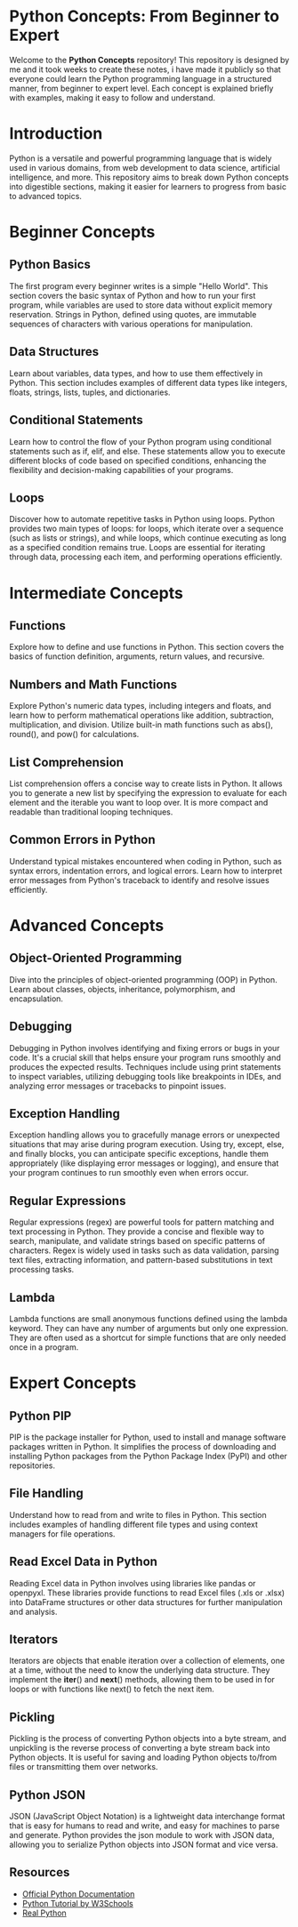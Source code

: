 # Python Concepts: From Beginner to Expert

Welcome to the **Python Concepts** repository! This repository is designed by me and it took weeks to create these notes, i have made it publicly so that everyone could learn the Python programming language in a structured manner, from beginner to expert level. Each concept is explained briefly with examples, making it easy to follow and understand.

# Introduction

Python is a versatile and powerful programming language that is widely used in various domains, from web development to data science, artificial intelligence, and more. This repository aims to break down Python concepts into digestible sections, making it easier for learners to progress from basic to advanced topics.

# Beginner Concepts

## Python Basics

The first program every beginner writes is a simple "Hello World". This section covers the basic syntax of Python and how to run your first program, while variables are used to store data without explicit memory reservation. Strings in Python, defined using quotes, are immutable sequences of characters with various operations for manipulation.

## Data Structures

Learn about variables, data types, and how to use them effectively in Python. This section includes examples of different data types like integers, floats, strings, lists, tuples, and dictionaries.

## Conditional Statements

Learn how to control the flow of your Python program using conditional statements such as if, elif, and else. These statements allow you to execute different blocks of code based on specified conditions, enhancing the flexibility and decision-making capabilities of your programs.

## Loops

Discover how to automate repetitive tasks in Python using loops. Python provides two main types of loops: for loops, which iterate over a sequence (such as lists or strings), and while loops, which continue executing as long as a specified condition remains true. Loops are essential for iterating through data, processing each item, and performing operations efficiently.

# Intermediate Concepts

## Functions

Explore how to define and use functions in Python. This section covers the basics of function definition, arguments, return values, and recursive.

## Numbers and Math Functions

Explore Python's numeric data types, including integers and floats, and learn how to perform mathematical operations like addition, subtraction, multiplication, and division. Utilize built-in math functions such as abs(), round(), and pow() for calculations.

## List Comprehension
List comprehension offers a concise way to create lists in Python. It allows you to generate a new list by specifying the expression to evaluate for each element and the iterable you want to loop over. It is more compact and readable than traditional looping techniques.

## Common Errors in Python
Understand typical mistakes encountered when coding in Python, such as syntax errors, indentation errors, and logical errors. Learn how to interpret error messages from Python's traceback to identify and resolve issues efficiently.


# Advanced Concepts

## Object-Oriented Programming
Dive into the principles of object-oriented programming (OOP) in Python. Learn about classes, objects, inheritance, polymorphism, and encapsulation.

## Debugging
Debugging in Python involves identifying and fixing errors or bugs in your code. It's a crucial skill that helps ensure your program runs smoothly and produces the expected results. Techniques include using print statements to inspect variables, utilizing debugging tools like breakpoints in IDEs, and analyzing error messages or tracebacks to pinpoint issues.

## Exception Handling

Exception handling allows you to gracefully manage errors or unexpected situations that may arise during program execution. Using try, except, else, and finally blocks, you can anticipate specific exceptions, handle them appropriately (like displaying error messages or logging), and ensure that your program continues to run smoothly even when errors occur.

## Regular Expressions
Regular expressions (regex) are powerful tools for pattern matching and text processing in Python. They provide a concise and flexible way to search, manipulate, and validate strings based on specific patterns of characters. Regex is widely used in tasks such as data validation, parsing text files, extracting information, and pattern-based substitutions in text processing tasks.

## Lambda
Lambda functions are small anonymous functions defined using the lambda keyword. They can have any number of arguments but only one expression. They are often used as a shortcut for simple functions that are only needed once in a program.

# Expert Concepts

## Python PIP
PIP is the package installer for Python, used to install and manage software packages written in Python. It simplifies the process of downloading and installing Python packages from the Python Package Index (PyPI) and other repositories.

## File Handling

Understand how to read from and write to files in Python. This section includes examples of handling different file types and using context managers for file operations.

## Read Excel Data in Python
Reading Excel data in Python involves using libraries like pandas or openpyxl. These libraries provide functions to read Excel files (.xls or .xlsx) into DataFrame structures or other data structures for further manipulation and analysis.

## Iterators
Iterators are objects that enable iteration over a collection of elements, one at a time, without the need to know the underlying data structure. They implement the __iter__() and __next__() methods, allowing them to be used in for loops or with functions like next() to fetch the next item.

## Pickling
Pickling is the process of converting Python objects into a byte stream, and unpickling is the reverse process of converting a byte stream back into Python objects. It is useful for saving and loading Python objects to/from files or transmitting them over networks.

## Python JSON
JSON (JavaScript Object Notation) is a lightweight data interchange format that is easy for humans to read and write, and easy for machines to parse and generate. Python provides the json module to work with JSON data, allowing you to serialize Python objects into JSON format and vice versa.


## Resources

- [Official Python Documentation](https://docs.python.org/)
- [Python Tutorial by W3Schools](https://www.w3schools.com/python/)
- [Real Python](https://realpython.com/)
